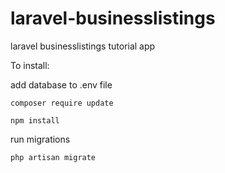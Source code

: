 # laravel-businesslistings
laravel businesslistings tutorial app

To install:

add database to .env file


````````````````````````
composer require update
````````````````````````

````````````````````````
npm install
````````````````````````

run migrations

``
php artisan migrate
``

